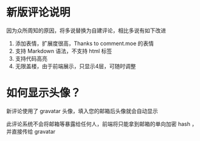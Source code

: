 # 新版评论说明

因为众所周知的原因，将多说替换为自建评论，相比多说有如下改进

1. 添加表情，扩展度很高，Thanks to comment.moe 的表情
2. 支持 Markdown 语法，不支持 html 标签
3. 支持代码高亮
4. 无限盖楼，由于前端展示，只显示4层，可随时调整

# 如何显示头像？

新评论使用了 gravatar 头像，填入您的邮箱后头像就会自动显示

此评论系统不会将邮箱等暴露给任何人，前端将只能拿到邮箱的单向加密 hash ，并直接传给 gravatar